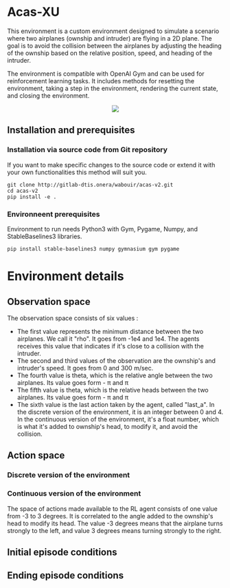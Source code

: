 # Acas-XU

This environment is a custom environment designed to simulate a scenario where
two airplanes (ownship and intruder) are flying in a 2D plane. The goal is to 
avoid the collision between the airplanes by adjusting the heading of the 
ownship based on the relative position, speed, and heading of the intruder.

The environment is compatible with OpenAI Gym and can be used for reinforcement 
learning tasks. It includes methods for resetting the environment, taking a 
step in the environment, rendering the current state, and closing the environment.

<p align="center">
  <img src="2aiplanes.png"/>
</p>

## Installation and prerequisites

### Installation via source code from Git repository

If you want to make specific changes to the source code or extend it with your
own functionalities this method will suit you.

```
git clone http://gitlab-dtis.onera/wabouir/acas-v2.git
cd acas-v2
pip install -e .
```

### Environneent prerequisites

Environment to run needs Python3 with Gym, Pygame, Numpy, and StableBaselines3 libraries.

```
pip install stable-baselines3 numpy gymnasium gym pygame
```

# Environment details

## Observation space

The observation space consists of six values :
- The first value represents the minimum distance between the two airplanes.
We call it "rho". It goes from -1e4 and 1e4. The agents receives this value that 
indicates if it's close to a collision with the intruder.
- The second and third values of the observation are the ownship's and intruder's 
speed. It goes from 0 and 300 m/sec.
- The fourth value is theta, which is the relative angle between the two airplanes.
Its value goes form - &pi; and &pi;
- The fifth value is theta, which is the relative heads between the two airplanes.
Its value goes form - &pi; and &pi;
- The sixth value is the last action taken by the agent, called "last_a". 
In the discrete version of the environment, it is an integer between 0 and 4.
In the continuous version of the environment, it's a float number, which is what
it's added to ownship's head, to modify it, and avoid the collision.

## Action space

### Discrete version of the environment



### Continuous version of the environment

The space of actions made available to the RL agent consists of one value from -3
to 3 degrees. It is correlated to the angle added to the ownship's head to modify
its head. The value -3 degrees means that the airplane turns strongly to the left,
and value 3 degrees means turning strongly  to the right.

## Initial episode conditions

## Ending episode conditions